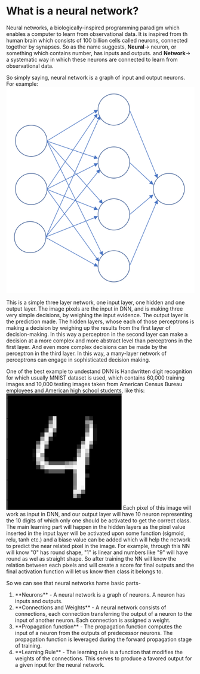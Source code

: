 # What is a neural network?

Neural networks, a biologically-inspired programming paradigm which enables a computer to learn from observational data. It is inspired from th human brain which consists of 100 billion cells called neurons, connected together by synapses. So as the name suggests, **Neural**-> neuron, or something which contains number, has inputs and outputs. and **Network**-> a systematic way in which these neurons are connected to learn from observational data.

So simply saying, neural network is a graph of input and output neurons. For example:
![](NN.png)

This is a simple three layer network, one input layer, one hidden and one output layer. The image pixels are the input in DNN, and is making three very simple decisions, by weighing the input evidence. The output layer is the prediction made. The hidden layers, whose each of those perceptrons is making a decision by weighing up the results from the first layer of decision-making. In this way a perceptron in the second layer can make a decision at a more complex and more abstract level than perceptrons in the first layer. And even more complex decisions can be made by the perceptron in the third layer. In this way, a many-layer network of perceptrons can engage in sophisticated decision making.

One of the best example to undestand DNN is Handwritten digit recognition for which usually MNIST dataset is used, which contains 60,000 training images and 10,000 testing images taken from American Census Bureau employees and American high school students, like this:
![](4.png)
Each pixel of this image will work as input in DNN, and our output layer will have 10 neuron representing the 10 digits of which only one should be activated to get the correct class. The main learning part will happen in the hidden layers as the pixel value inserted in the input layer will be activated upon some function (sigmoid, relu, tanh etc.) and a biase value can be added which will help the network to predict the near related pixel in the image. For example, through this NN will know "0" has round shape, "1" is linear and numbers like "9" will have round as wel as straight shape. So after training the NN will know the relation between each pixels and will create a score for final outputs and the final activation function will let us know then class it belongs to.


So we can see that neural networks hame basic parts-
<ol>
  <li> **Neurons** - A neural network is a graph of neurons. A neuron has inputs and outputs.</li>
  <li> **Connections and Weights** - A neural network consists of connections, each connection transferring the output of a neuron to the input of another neuron. Each connection is assigned a weight.</li>
  <li> **Propagation function** - The propagation function computes the input of a neuron from the outputs of predecessor neurons. The propagation function is leveraged during the forward propagation stage of training.</li>
  <li> **Learning Rule** - The learning rule is a function that modifies the weights of the connections. This serves to produce a favored output for a given input for the neural network.
</ol>
